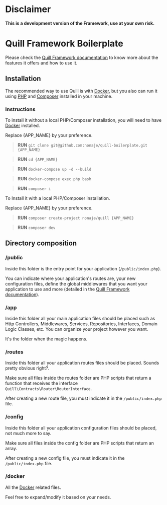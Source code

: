 # Disclaimer
**This is a development version of the Framework, use at your own risk.**

# Quill Framework Boilerplate

Please check the [Quill Framework documentation](https://www.docker.com/get-started/)
to know more about the features it offers and how to use it.

## Installation
The recommended way to use Quill is with
[Docker](https://www.docker.com/get-started/), but you also can run it using [PHP](https://www.php.net/)
and [Composer](https://getcomposer.org/) installed in your machine.

### Instructions

To install it without a local PHP/Composer installation, you will need to have 
[Docker](https://www.docker.com/get-started/) installed.

Replace {APP_NAME} by your preference.
> **RUN** `git clone git@github.com:nonaje/quill-boilerplate.git {APP_NAME}`

> **RUN** `cd {APP_NAME}`

> **RUN** `docker-compose up -d --build`

> **RUN** `docker-compose exec php bash`

> **RUN** `composer i`

To Install it with a local PHP/Composer installation.

Replace {APP_NAME} by your preference.
> **RUN** `composer create-project nonaje/quill {APP_NAME}`

> **RUN** `composer dev`

## Directory composition

### /public
Inside this folder is the entry point for your application (`/public/index.php`).

You can indicate where your application's routes are, your new configuration files,
define the global middlewares that you want your application to use and more
(detailed in the [Quill Framework documentation](https://www.docker.com/get-started/)).

### /app
Inside this folder all your main application files should be placed such as Http Controllers, Middlewares, Services,
Repositories, Interfaces, Domain Logic Classes, etc. You can organize your project however you want.

It's the folder when the magic happens.

### /routes
Inside this folder all your application routes files should be placed.
Sounds pretty obvious right?.

Make sure all files inside the routes folder are PHP scripts that return a function that receives the
interface `Quill\Contracts\Router\RouterInterface`.

After creating a new route file, you must indicate it in the `/public/index.php` file. 

### /config
Inside this folder all your application configuration files should be placed, not much more to say.

Make sure all files inside the config folder are PHP scripts that return an array.

After creating a new config file, you must indicate it in the `/public/index.php` file.

### /docker
All the [Docker](https://www.docker.com/get-started/) related files. 

Feel free to expand/modify it based on your needs.
